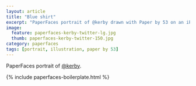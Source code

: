```yaml
---
layout: article
title: "Blue shirt"
excerpt: "PaperFaces portrait of @kerby drawn with Paper by 53 on an iPad."
image: 
  feature: paperfaces-kerby-twitter-lg.jpg
  thumb: paperfaces-kerby-twitter-150.jpg
category: paperfaces
tags: [portrait, illustration, paper by 53]
---
```


PaperFaces portrait of [@kerby](http://twitter.com/kerby).

{% include paperfaces-boilerplate.html %}